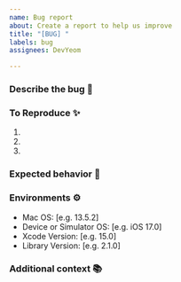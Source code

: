 ```yaml
---
name: Bug report
about: Create a report to help us improve
title: "[BUG] "
labels: bug
assignees: DevYeom

---
```


### Describe the bug 🐛

<!-- A clear and concise description of what the bug is. -->

### To Reproduce ✨

<!-- Steps to reproduce the behavior. -->

1.
2.
3.

### Expected behavior 🌈

<!-- A clear and concise description of what you expected to happen. -->

### Environments ⚙️

- Mac OS: [e.g. 13.5.2]
- Device or Simulator OS: [e.g. iOS 17.0]
- Xcode Version: [e.g. 15.0]
- Library Version: [e.g. 2.1.0]

### Additional context 📚

<!-- Add any other context about the problem here. -->
